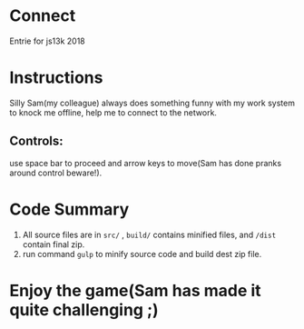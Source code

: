 # Connect
Entrie for js13k 2018

# Instructions
Silly Sam(my colleague) always does something funny with my work system to knock me offline, help me to connect to the network.

## Controls:
use space bar to proceed and arrow keys to move(Sam has done pranks around control beware!).

# Code Summary
1. All source files are in `src/` , `build/` contains minified files, and `/dist` contain final zip.
1. run command `gulp` to minify source code and build dest zip file.


# Enjoy the game(Sam has made it quite challenging ;)
